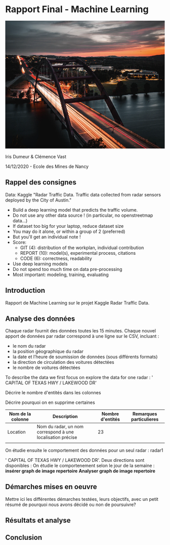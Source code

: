 
# Rapport Final - Machine Learning

<img src="images/timelapse_austin.png" width="634px" height="403px">

Iris Dumeur & Clémence Vast

14/12/2020 - Ecole des Mines de Nancy

## Rappel des consignes
Data: Kaggle "Radar Traffic Data. Traffic data collected from radar sensors deployed by the City of Austin."
- Build a deep learning model that predicts the traffic volume.
- Do not use any other data source ! (in particular, no openstreetmap data...)
- If dataset too big for your laptop, reduce dataset size
- You may do it alone, or within a group of 2 (preferred)
- But you'll get an individual note !
- Score:
    - GIT (4): distribution of the workplan, individual contribution
    - REPORT (10): model(s), experimental process, citations
    - CODE (6): correctness, readability
- Use deep learning models
- Do not spend too much time on data pre-processing
- Most important: modeling, training, evaluating

## Introduction
Rapport de Machine Learning sur le projet Kaggle Radar Traffic Data.

## Analyse des données
Chaque radar fournit des données toutes les 15 minutes. Chaque nouvel apport de données par radar correspond à une ligne sur le CSV, incluant : 
 - le nom du radar
 - la position géographique du radar
 - la date et l’heure de soumission de données (sous différents formats)
 - la direction de circulation des voitures détectées
 - le nombre de voitures détectées
 
To describe the data we first focus on explore the data for one radar : ' CAPITAL OF TEXAS HWY / LAKEWOOD DR'


Décrire le nombre d'entités dans les colonnes

Décrire pourquoi on en supprime certaines


| Nom de la colonne | Description | Nombre d'entités | Remarques particulieres |
| ----------------- | ----------- |----------------- | ----------------------- |
| Location     | Nom du radar, un nom correspond à une localisation précise | 23  |    |
|     |  |    |    |

On étudie ensuite le comportement des données pour un seul radar : radar1

' CAPITAL OF TEXAS HWY / LAKEWOOD DR'. Deux directions sont disponibles : 
On étudie le comportenement selon le jour de la semaine : 
**insérer graph de image repertoire**
**Analyser graph de image repertoire**

## Démarches mises en oeuvre
Mettre ici les différentes démarches testées, leurs objectifs, avec un petit résumé de pourquoi nous avons décidé ou non de poursuivre?


## Résultats et analyse

## Conclusion
